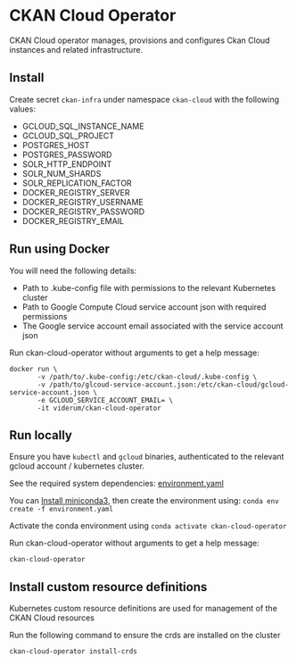 # CKAN Cloud Operator

CKAN Cloud operator manages, provisions and configures Ckan Cloud instances and related infrastructure.

## Install

Create secret `ckan-infra` under namespace `ckan-cloud` with the following values:

* GCLOUD_SQL_INSTANCE_NAME
* GCLOUD_SQL_PROJECT
* POSTGRES_HOST
* POSTGRES_PASSWORD
* SOLR_HTTP_ENDPOINT
* SOLR_NUM_SHARDS
* SOLR_REPLICATION_FACTOR
* DOCKER_REGISTRY_SERVER
* DOCKER_REGISTRY_USERNAME
* DOCKER_REGISTRY_PASSWORD
* DOCKER_REGISTRY_EMAIL

## Run using Docker

You will need the following details:

* Path to .kube-config file with permissions to the relevant Kubernetes cluster
* Path to Google Compute Cloud service account json with required permissions
* The Google service account email associated with the service account json

Run ckan-cloud-operator without arguments to get a help message:

```
docker run \
       -v /path/to/.kube-config:/etc/ckan-cloud/.kube-config \
       -v /path/to/glcoud-service-account.json:/etc/ckan-cloud/gcloud-service-account.json \
       -e GCLOUD_SERVICE_ACCOUNT_EMAIL= \
       -it viderum/ckan-cloud-operator
```

## Run locally

Ensure you have `kubectl` and `gcloud` binaries, authenticated to the relevant gcloud account / kubernetes cluster.

See the required system dependencies: [environment.yaml](environment.yaml)

You can [Install miniconda3](https://conda.io/miniconda.html), then create the environment using: `conda env create -f environment.yaml`

Activate the conda environment using `conda activate ckan-cloud-operator`

Run ckan-cloud-operator without arguments to get a help message:

```
ckan-cloud-operator
```

## Install custom resource definitions

Kubernetes custom resource definitions are used for management of the CKAN Cloud resources

Run the following command to ensure the crds are installed on the cluster

```
ckan-cloud-operator install-crds
```

